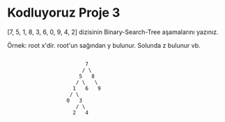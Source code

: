 # Kodluyoruz Proje 3

[7, 5, 1, 8, 3, 6, 0, 9, 4, 2] dizisinin Binary-Search-Tree aşamalarını yazınız.

Örnek: root x'dir. root'un sağından y bulunur. Solunda z bulunur vb.

``` 

                         7
                        / \
                       5   8
                      / \   \
                     1   6   9
                    / \
                   0   3
                      / \
                     2   4

```